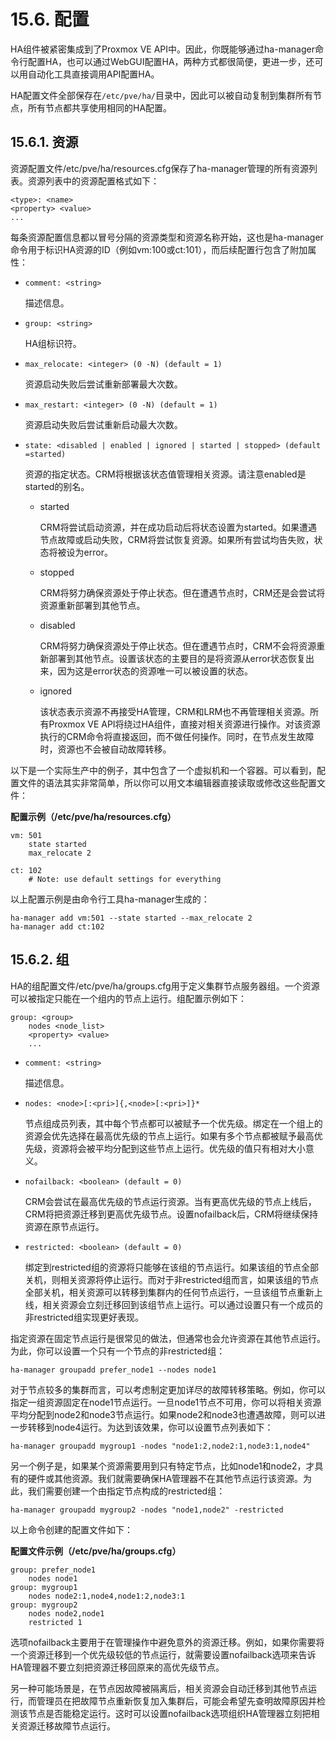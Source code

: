 # 15.6. 配置

HA组件被紧密集成到了Proxmox VE API中。因此，你既能够通过ha-manager命令行配置HA，也可以通过WebGUI配置HA，两种方式都很简便，更进一步，还可以用自动化工具直接调用API配置HA。

HA配置文件全部保存在`/etc/pve/ha/`目录中，因此可以被自动复制到集群所有节点，所有节点都共享使用相同的HA配置。

## 15.6.1. 资源

资源配置文件/etc/pve/ha/resources.cfg保存了ha-manager管理的所有资源列表。资源列表中的资源配置格式如下：
```
<type>: <name>
<property> <value>
...
```
每条资源配置信息都以冒号分隔的资源类型和资源名称开始，这也是ha-manager命令用于标识HA资源的ID（例如vm:100或ct:101），而后续配置行包含了附加属性：

- `comment: <string>`
  
  描述信息。
- `group: <string>`
  
  HA组标识符。

- `max_relocate: <integer> (0 -N) (default = 1)`
  
  资源启动失败后尝试重新部署最大次数。
- `max_restart: <integer> (0 -N) (default = 1)`
  
  资源启动失败后尝试重新启动最大次数。
- `state: <disabled | enabled | ignored | started | stopped> (default =started)`

  资源的指定状态。CRM将根据该状态值管理相关资源。请注意enabled是started的别名。
  
  - started

    CRM将尝试启动资源，并在成功启动后将状态设置为started。如果遭遇节点故障或启动失败，CRM将尝试恢复资源。如果所有尝试均告失败，状态将被设为error。
  
  - stopped
    
    CRM将努力确保资源处于停止状态。但在遭遇节点时，CRM还是会尝试将资源重新部署到其他节点。

  - disabled

    CRM将努力确保资源处于停止状态。但在遭遇节点时，CRM不会将资源重新部署到其他节点。设置该状态的主要目的是将资源从error状态恢复出来，因为这是error状态的资源唯一可以被设置的状态。
  - ignored
    
    该状态表示资源不再接受HA管理，CRM和LRM也不再管理相关资源。所有Proxmox VE API将绕过HA组件，直接对相关资源进行操作。对该资源执行的CRM命令将直接返回，而不做任何操作。同时，在节点发生故障时，资源也不会被自动故障转移。

以下是一个实际生产中的例子，其中包含了一个虚拟机和一个容器。可以看到，配置文件的语法其实非常简单，所以你可以用文本编辑器直接读取或修改这些配置文件：

**配置示例（/etc/pve/ha/resources.cfg）**

```
vm: 501
    state started
    max_relocate 2

ct: 102
    # Note: use default settings for everything
```

以上配置示例是由命令行工具ha-manager生成的：

```
ha-manager add vm:501 --state started --max_relocate 2
ha-manager add ct:102
```

## 15.6.2. 组

HA的组配置文件/etc/pve/ha/groups.cfg用于定义集群节点服务器组。一个资源可以被指定只能在一个组内的节点上运行。组配置示例如下：
```
group: <group>
	nodes <node_list>
	<property> <value>
	...
```
- `comment: <string>`
  
  描述信息。

- `nodes: <node>[:<pri>]{,<node>[:<pri>]}*`

  节点组成员列表，其中每个节点都可以被赋予一个优先级。绑定在一个组上的资源会优先选择在最高优先级的节点上运行。如果有多个节点都被赋予最高优先级，资源将会被平均分配到这些节点上运行。优先级的值只有相对大小意义。

- `nofailback: <boolean> (default = 0)`
  
  CRM会尝试在最高优先级的节点运行资源。当有更高优先级的节点上线后，CRM将把资源迁移到更高优先级节点。设置nofailback后，CRM将继续保持资源在原节点运行。

- `restricted: <boolean> (default = 0)`
  
  绑定到restricted组的资源将只能够在该组的节点运行。如果该组的节点全部关机，则相关资源将停止运行。而对于非restricted组而言，如果该组的节点全部关机，相关资源可以转移到集群内的任何节点运行，一旦该组节点重新上线，相关资源会立刻迁移回到该组节点上运行。可以通过设置只有一个成员的非restricted组实现更好表现。


指定资源在固定节点运行是很常见的做法，但通常也会允许资源在其他节点运行。为此，你可以设置一个只有一个节点的非restricted组：

```
ha-manager groupadd prefer_node1 --nodes node1
```

对于节点较多的集群而言，可以考虑制定更加详尽的故障转移策略。例如，你可以指定一组资源固定在node1节点运行。一旦node1节点不可用，你可以将相关资源平均分配到node2和node3节点运行。如果node2和node3也遭遇故障，则可以进一步转移到node4运行。为达到该效果，你可以设置节点列表如下：

```
ha-manager groupadd mygroup1 -nodes "node1:2,node2:1,node3:1,node4"
```

另一个例子是，如果某个资源需要用到只有特定节点，比如node1和node2，才具有的硬件或其他资源。我们就需要确保HA管理器不在其他节点运行该资源。为此，我们需要创建一个由指定节点构成的restricted组：
```
ha-manager groupadd mygroup2 -nodes "node1,node2" -restricted
```

以上命令创建的配置文件如下：

**配置文件示例（/etc/pve/ha/groups.cfg）**

```
group: prefer_node1
	nodes node1
group: mygroup1
	nodes node2:1,node4,node1:2,node3:1
group: mygroup2
	nodes node2,node1
	restricted 1
```

选项nofailback主要用于在管理操作中避免意外的资源迁移。例如，如果你需要将一个资源迁移到一个优先级较低的节点运行，就需要设置nofailback选项来告诉HA管理器不要立刻把资源迁移回原来的高优先级节点。

另一种可能场景是，在节点因故障被隔离后，相关资源会自动迁移到其他节点运行，而管理员在把故障节点重新恢复加入集群后，可能会希望先查明故障原因并检测该节点是否能稳定运行。这时可以设置nofailback选项组织HA管理器立刻把相关资源迁移故障节点运行。



